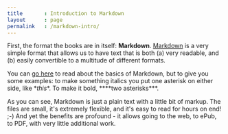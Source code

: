 ```yaml
---
title       : Introduction to Markdown
layout      : page
permalink   : /markdown-intro/
---
```

First, the format the books are in itself: **Markdown**. [Markdown](https://help.github.com/articles/markdown-basics/) is a very simple format that allows us to have text that is both (a) very readable, and (b) easily convertible to a multitude of different formats. 

You can [go here](https://help.github.com/articles/markdown-basics/) to read about the basics of Markdown, but to give you some examples: to make something italics you put one asterisk on either side, like \**this*\*. To make it bold, **\*\*two asterisks\*\**. 

As you can see, Markdown is just a plain text with a little bit of markup. The files are small, it's extremely flexible, and it's easy to read for hours on end! ;-) And yet the benefits are profound - it allows going to the web, to ePub, to PDF, with very little additional work.
